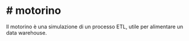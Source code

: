 # \# motorino

Il motorino è una simulazione di un processo ETL, utile per alimentare un data warehouse.


